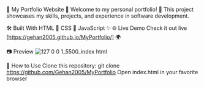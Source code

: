 🌟 My Portfolio Website 🌟
Welcome to my personal portfolio! 🚀 This project showcases my skills, projects, and experience in software development.

🛠️ Built With
HTML 📝
CSS 🎨
JavaScript ✨
🌐 Live Demo
Check it out live [https://gehan2005.github.io/MyPortfolio/] 🌍

📷 Preview
![127 0 0 1_5500_index html](https://github.com/user-attachments/assets/15e9ef19-b89b-4e63-87e0-01b784d3149f)


🚀 How to Use
Clone this repository: git clone <https://github.com/Gehan2005/MyPortfolio>
Open index.html in your favorite browser
